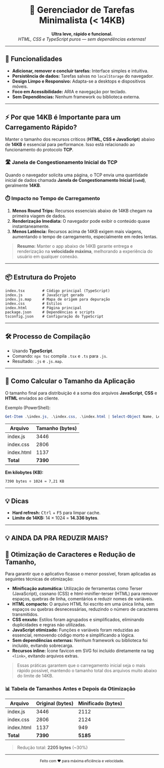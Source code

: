 <div align="center">
	<h1>📝 Gerenciador de Tarefas Minimalista (< 14KB)</h1>
	<p>
		<strong>Ultra leve, rápido e funcional.</strong><br>
		<em>HTML, CSS e TypeScript puros — sem dependências externas!</em>
	</p>
</div>

---

## 🚀 Funcionalidades

- <strong>Adicionar, remover e concluir tarefas:</strong> Interface simples e intuitiva.
- <strong>Persistência de dados:</strong> Tarefas salvas no <code>localStorage</code> do navegador.
- <strong>Design Limpo e Responsivo:</strong> Adapta-se a desktops e dispositivos móveis.
- <strong>Foco em Acessibilidade:</strong> ARIA e navegação por teclado.
- <strong>Sem Dependências:</strong> Nenhum framework ou biblioteca externa.

---

## ⚡ Por que 14KB é Importante para um Carregamento Rápido?

Manter o tamanho dos recursos críticos (<strong>HTML, CSS e JavaScript</strong>) abaixo de <strong>14KB</strong> é essencial para performance. Isso está relacionado ao funcionamento do protocolo <strong>TCP</strong>.

### 🛣️ Janela de Congestionamento Inicial do TCP

Quando o navegador solicita uma página, o TCP envia uma quantidade inicial de dados chamada <strong>Janela de Congestionamento Inicial (<code>cwnd</code>)</strong>, geralmente <strong>14KB</strong>.

### ⏱️ Impacto no Tempo de Carregamento

1. <strong>Menos Round Trips:</strong> Recursos essenciais abaixo de 14KB chegam na primeira viagem de dados.
2. <strong>Renderização Imediata:</strong> O navegador pode exibir o conteúdo quase instantaneamente.
3. <strong>Menos Latência:</strong> Recursos acima de 14KB exigem mais viagens, aumentando o tempo de carregamento, especialmente em redes lentas.

> <strong>Resumo:</strong> Manter o app abaixo de 14KB garante entrega e renderização na <strong>velocidade máxima</strong>, melhorando a experiência do usuário em qualquer conexão.

---

## 📦 Estrutura do Projeto

```
index.tsx        # Código principal (TypeScript)
index.js         # JavaScript gerado
index.js.map     # Mapa de origem para depuração
index.css        # Estilos
index.html       # Página principal
package.json     # Dependências e scripts
tsconfig.json    # Configuração do TypeScript
```

---

## 🛠️ Processo de Compilação

- Usando <strong>TypeScript</strong>.
- Comando: <code>npx tsc</code> compila <code>.tsx</code> e <code>.ts</code> para <code>.js</code>.
- Resultado: <code>.js</code> e <code>.js.map</code>.

---

## 📏 Como Calcular o Tamanho da Aplicação

O tamanho final para distribuição é a soma dos arquivos <strong>JavaScript</strong>, <strong>CSS</strong> e <strong>HTML</strong> enviados ao cliente.

Exemplo (PowerShell):
```powershell
Get-Item .\index.js, .\index.css, .\index.html | Select-Object Name, Length
```

| Arquivo     | Tamanho (bytes) |
|-------------|-----------------|
| index.js    | 3446            |
| index.css   | 2806            |
| index.html  | 1137            |
| **Total**   | **7390**        |

**Em kilobytes (KB):**
```
7390 bytes ÷ 1024 ≈ 7,21 KB
```

---

## 💡 Dicas

- <strong>Hard refresh:</strong> <kbd>Ctrl</kbd> + <kbd>F5</kbd> para limpar cache.
- <strong>Limite de 14KB:</strong> 14 × 1024 = <strong>14.336 bytes</strong>.

---
## 💡 AINDA DA PRA REDUZIR MAIS?


## 🧩 Otimização de Caracteres e Redução de Tamanho, 

Para garantir que o aplicativo ficasse o menor possível, foram aplicadas as seguintes técnicas de otimização:

- **Minificação automática:** Utilização de ferramentas como Terser (JavaScript), cssnano (CSS) e html-minifier-terser (HTML) para remover espaços, quebras de linha, comentários e reduzir nomes de variáveis.
- **HTML compacto:** O arquivo HTML foi escrito em uma única linha, sem espaços ou quebras desnecessárias, reduzindo o número de caracteres transmitidos.
- **CSS enxuto:** Estilos foram agrupados e simplificados, eliminando duplicidades e regras não utilizadas.
- **JavaScript otimizado:** Funções e variáveis foram reduzidas ao essencial, removendo código morto e simplificando a lógica.
- **Sem dependências externas:** Nenhum framework ou biblioteca foi incluído, evitando sobrecarga.
- **Recursos inline:** Ícone favicon em SVG foi incluído diretamente na tag `<link>`, evitando arquivos extras.

> Essas práticas garantem que o carregamento inicial seja o mais rápido possível, mantendo o tamanho total dos arquivos muito abaixo do limite de 14KB.

### 📊 Tabela de Tamanhos Antes e Depois da Otimização

| Arquivo         | Original (bytes) | Minificado (bytes) |
|-----------------|------------------|--------------------|
| index.js        | 3446             | 2112               |
| index.css       | 2806             | 2124               |
| index.html      | 1137             | 949                |
| **Total**       | **7390**         | **5185**           |

> Redução total: **2205 bytes** (~30%)

---

<div align="center">
	<sub>Feito com ❤️ para máxima eficiência e velocidade.</sub>
</div>
